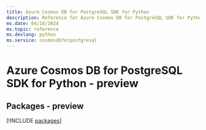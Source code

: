 ```yaml
---
title: Azure Cosmos DB for PostgreSQL SDK for Python
description: Reference for Azure Cosmos DB for PostgreSQL SDK for Python
ms.date: 04/18/2024
ms.topic: reference
ms.devlang: python
ms.service: cosmosdbforpostgresql
---
```

# Azure Cosmos DB for PostgreSQL SDK for Python - preview
## Packages - preview
[!INCLUDE [packages](cosmos-db-for-postgresql-index.md)]